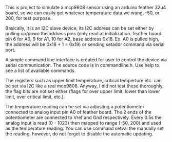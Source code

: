 This is project to simulate a mcp9808 sensor using an arduino feather 32u4 board, so we can easily get whatever temperature data we wang, -50, or 200, for test purpose.

Basically, it is an I2C slave device, its I2C address can be set either by pulling up/down the address pins (only read at initialization. feather board pin 6 for A0, 9 for A1, 10 for A2, base address 0x18. Ex. A0 is pulled high, the address will be 0x18 + 1 = 0x19) or sending setaddr command via serial port.

A simple command line interface is created for user to control the device via serial communication. The source code is in commandline.h. Use help to see a list of available commands.

The registers such as upper limit temperature, critical temperture etc. can be set via I2C like a real mcp9808. Anyway, I did not test these thoroughly, the flag bits are not set either (flags for over upper limit, lower than lower limit, over critical limit, etc.).

The temperature reading can be set via adjusting a potentiometer connected to analog input pin A0 of feather board. The 2 ends of the potentiometer are connected to Vref and Gnd respectively. Every 0.5s the analog input is read (0 - 1023) then mapped to range (-50, 200) and used as the temperature reading. You can use command setval the manually set the reading, however, do not forget to disable the automatic updating.




